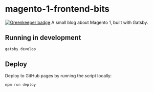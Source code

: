 # magento-1-frontend-bits

[![Greenkeeper badge](https://badges.greenkeeper.io/claireparker/magento-1-frontend-bits.svg)](https://greenkeeper.io/)
A small blog about Magento 1, built with Gatsby.

## Running in development

```sh
gatsby develop
```

## Deploy

Deploy to GitHub pages by running the script locally:

```sh
npm run deploy
```

